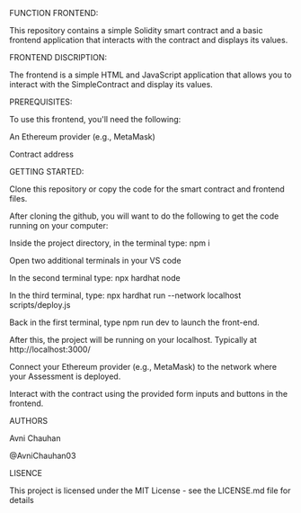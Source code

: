 FUNCTION FRONTEND:

This repository contains a simple Solidity smart contract and a basic frontend application that interacts with the contract and displays its values.

FRONTEND DISCRIPTION:

The frontend is a simple HTML and JavaScript application that allows you to interact with the SimpleContract and display its values.

PREREQUISITES:

To use this frontend, you'll need the following:

An Ethereum provider (e.g., MetaMask)

Contract address

GETTING STARTED:

Clone this repository or copy the code for the smart contract and frontend files.

After cloning the github, you will want to do the following to get the code running on your computer:

Inside the project directory, in the terminal type: npm i

Open two additional terminals in your VS code

In the second terminal type: npx hardhat node

In the third terminal, type: npx hardhat run --network localhost scripts/deploy.js

Back in the first terminal, type npm run dev to launch the front-end.

After this, the project will be running on your localhost. Typically at http://localhost:3000/

Connect your Ethereum provider (e.g., MetaMask) to the network where your Assessment is deployed.

Interact with the contract using the provided form inputs and buttons in the frontend.

AUTHORS

Avni Chauhan

@AvniChauhan03

LISENCE

This project is licensed under the MIT License - see the LICENSE.md file for details
